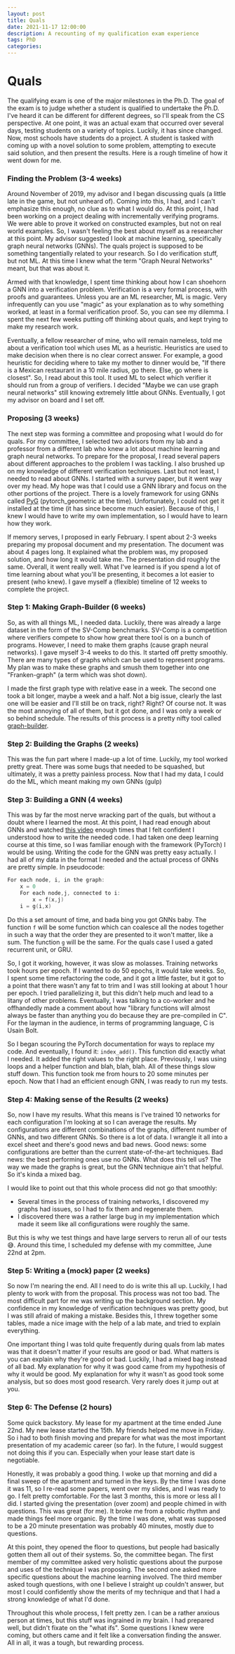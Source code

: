 ```yaml
---
layout: post
title: Quals
date: 2021-11-17 12:00:00
description: A recounting of my qualification exam experience
tags: PhD
categories:
---
```


# Quals

The qualifying exam is one of the major milestones in the Ph.D. The goal of the exam is to judge whether a student is qualified to undertake the Ph.D. I've heard it can be different for different degrees, so I'll speak from the CS perspective. At one point, it was an actual exam that occurred over several days, testing students on a variety of topics. Luckily, it has since changed. Now, most schools have students do a project. A student is tasked with coming up with a novel solution to some problem, attempting to execute said solution, and then present the results. Here is a rough timeline of how it went down for me.

### Finding the Problem (3-4 weeks)
Around November of 2019, my advisor and I began discussing quals (a little late in the game, but not unheard of). Coming into this, I had, and I can't emphasize this enough, no clue as to what I would do. At this point, I had been working on a project dealing with incrementally verifying programs. We were able to prove it worked on constructed examples, but not on real world examples. So, I wasn't feeling the best about myself as a researcher at this point. My advisor suggested I look at machine learning, specifically graph neural networks (GNNs). The quals project is supposed to be something tangentially related to your research. So I do verification stuff, but not ML. At this time I knew what the term "Graph Neural Networks" meant, but that was about it.

Armed with that knowledge, I spent time thinking about how I can shoehorn a GNN into a verification problem. Verification is a very formal process, with proofs and guarantees. Unless you are an ML researcher, ML is magic. Very infrequently can you use "magic" as your explanation as to why something worked, at least in a formal verification proof. So, you can see my dilemma. I spent the next few weeks putting off thinking about quals, and kept trying to make my research work.

Eventually, a fellow researcher of mine, who will remain nameless, told me about a verification tool which uses ML as a heuristic. Heuristics are used to make decision when there is no clear correct answer. For example, a good heuristic for deciding where to take my mother to dinner would be, "If there is a Mexican restaurant in a 10 mile radius, go there. Else, go where is closest". So, I read about this tool. It used ML to select which verifier it should run from a group of verifiers. I decided "Maybe we can use graph neural networks" still knowing extremely little about GNNs. Eventually, I got my advisor on board and I set off.

### Proposing (3 weeks)
The next step was forming a committee and proposing what I would do for quals. For my committee, I selected two advisors from my lab and a professor from a different lab who knew a lot about machine learning and graph neural networks. To prepare for the proposal, I read several papers about different approaches to the problem I was tackling. I also brushed up on my knowledge of different verification techniques. Last but not least, I needed to read about GNNs. I started with a survey paper, but it went way over my head. My hope was that I could use a GNN library and focus on the other portions of the project. There is a lovely framework for using GNNs called [PyG](https://pytorch-geometric.readthedocs.io/en/latest/) (pytorch_geometric at the time). Unfortunately, I could not get it installed at the time (it has since become much easier). Because of this, I knew I would have to write my own implementation, so I would have to learn how they work.

If memory serves, I proposed in early February. I spent about 2-3 weeks preparing my proposal document and my presentation. The document was about 4 pages long. It explained what the problem was, my proposed solution, and how long it would take me. The presentation did roughly the same. Overall, it went really well. What I've learned is if you spend a lot of time learning about what you'll be presenting, it becomes a lot easier to present (who knew). I gave myself a (flexible) timeline of 12 weeks to complete the project.

### Step 1: Making Graph-Builder (6 weeks)
So, as with all things ML, I needed data. Luckily, there was already a large dataset in the form of the SV-Comp benchmarks. SV-Comp is a competition where verifiers compete to show how great there tool is on a bunch of programs. However, I need to make them graphs (cause graph neural networks). I gave myself 3-4 weeks to do this. It started off pretty smoothly. There are many types of graphs which can be used to represent programs. My plan was to make these graphs and smush them together into one "Franken-graph" (a term which was shot down).

I made the first graph type with relative ease in a week. The second one took a bit longer, maybe a week and a half. Not a big issue, clearly the last one will be easier and I'll still be on track, right? Right? Of course not. It was the most annoying of all of them, but it got done, and I was only a week or so behind schedule. The results of this process is a pretty nifty tool called [graph-builder](https://github.com/will-leeson/graph-builder).

### Step 2: Building the Graphs (2 weeks)
This was the fun part where I made-up a lot of time. Luckily, my tool worked pretty great. There was some bugs that needed to be squashed, but ultimately, it was a pretty painless process. Now that I had my data, I could do the ML, which meant making my own GNNs (gulp)

### Step 3: Building a GNN (4 weeks)
This was by far the most nerve wracking part of the quals, but without a doubt where I learned the most. At this point, I had read enough about GNNs and watched [this video](https://www.youtube.com/watch?v=cWIeTMklzNg&t=210s) enough times that I felt confident I understood how to write the needed code. I had taken one deep learning course at this time, so I was familiar enough with the framework (PyTorch) I would be using. Writing the code for the GNN was pretty easy actually. I had all of my data in the format I needed and the actual process of GNNs are pretty simple. In pseudocode:
```C
For each node, i, in the graph:
    x = 0
    For each node,j, connected to i:
        x = f(x,j)
    i = g(i,x)
```
Do this a set amount of time, and bada bing you got GNNs baby. The function `f` will be some function which can coalesce all the nodes together in such a way that the order they are presented to it won't matter, like a sum. The function `g` will be the same. For the quals case I used a gated recurrent unit, or GRU.

So, I got it working, however, it was slow as molasses. Training networks took hours per epoch. If I wanted to do 50 epochs, it would take weeks. So, I spent some time refactoring the code, and it got a little faster, but it got to a point that there wasn't any fat to trim and I was still looking at about 1 hour per epoch. I tried parallelizing it, but this didn't help much and lead to a litany of other problems. Eventually, I was talking to a co-worker and he offhandedly made a comment about how "library functions will almost always be faster than anything you do because they are pre-compiled in C". For the layman in the audience, in terms of programming language, C is Usain Bolt.

So I began scouring the PyTorch documentation for ways to replace my code. And eventually, I found it: `index_add()`. This function did exactly what I needed. It added the right values to the right place. Previously, I was using loops and a helper function and blah, blah, blah. All of these things slow stuff down. This function took me from hours to 20 some minutes per epoch. Now that I had an efficient enough GNN, I was ready to run my tests.

### Step 4: Making sense of the Results (2 weeks)
So, now I have my results. What this means is I've trained 10 networks for each configuration I'm looking at so I can average the results. My configurations are different combinations of the graphs, different number of GNNs, and two different GNNs. So there is a lot of data. I wrangle it all into a excel sheet and there's good news and bad news. Good news: some configurations are better than the current state-of-the-art techniques. Bad news: the best performing ones use no GNNs. What does this tell us? The way we made the graphs is great, but the GNN technique ain't that helpful. So it's kinda a mixed bag.

I would like to point out that this whole process did not go that smoothly:

- Several times in the process of training networks, I discovered my graphs had issues, so I had to fix them and regenerate them.
- I discovered there was a rather large bug in my implementation which made it seem like all configurations were roughly the same.

But this is why we test things and have large servers to rerun all of our tests :sweat_smile:.
Around this time, I scheduled my defense with my committee, June 22nd at 2pm.

### Step 5: Writing a (mock) paper (2 weeks)
So now I'm nearing the end. All I need to do is write this all up. Luckily, I had plenty to work with from the proposal. This process was not too bad. The most difficult part for me was writing up the background section. My confidence in my knowledge of verification techniques was pretty good, but I was still afraid of making a mistake. Besides this, I threw together some tables, made a nice image with the help of a lab mate, and tried to explain everything.

One important thing I was told quite frequently during quals from lab mates was that it doesn't matter if your results are good or bad. What matters is you can explain why they're good or bad. Luckily, I had a mixed bag instead of all bad. My explanation for why it was good came from my hypothesis of why it would be good. My explanation for why it wasn't as good took some analysis, but so does most good research. Very rarely does it jump out at you.


### Step 6: The Defense (2 hours)
Some quick backstory. My lease for my apartment at the time ended June 22nd. My new lease started the 15th. My friends helped me move in Friday. So i had to both finish moving and prepare for what was the most important presentation of my academic career (so far). In the future, I would suggest not doing this if you can. Especially when your lease start date is negotiable.

Honestly, it was probably a good thing. I woke up that morning and did a final sweep of the apartment and turned in the keys. By the time I was done it was 11, so I re-read some papers, went over my slides, and I was ready to go. I felt pretty comfortable. For the last 3 months, this is more or less all I did. I started giving the presentation (over zoom) and people chimed in with questions. This was great (for me). It broke me from a robotic rhythm and made things feel more organic. By the time I was done, what was supposed to be a 20 minute presentation was probably 40 minutes, mostly due to questions.

At this point, they opened the floor to questions, but people had basically gotten them all out of their systems. So, the committee began. The first member of my committee asked very holistic questions about the purpose and uses of the technique I was proposing. The second one asked more specific questions about the machine learning involved. The third member asked tough questions, with one I believe I straight up couldn't answer, but most I could confidently show the merits of my technique and that I had a strong knowledge of what I'd done.

Throughout this whole process, I felt pretty zen. I can be a rather anxious person at times, but this stuff was ingrained in my brain. I had prepared well, but didn't fixate on the "what ifs". Some questions I knew were coming, but others came and it felt like a conversation finding the answer. All in all, it was a tough, but rewarding process.